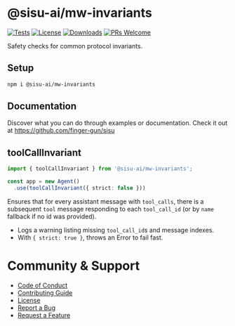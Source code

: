 # @sisu-ai/mw-invariants
[![Tests](https://github.com/finger-gun/sisu/actions/workflows/tests.yml/badge.svg?branch=main)](https://github.com/finger-gun/sisu/actions/workflows/tests.yml)
[![License](https://img.shields.io/badge/license-Apache--2.0-blue)](https://github.com/finger-gun/sisu/blob/main/LICENSE)
[![Downloads](https://img.shields.io/npm/dm/%40sisu-ai%2Fmw-invariants)](https://www.npmjs.com/package/@sisu-ai/mw-invariants)
[![PRs Welcome](https://img.shields.io/badge/PRs-welcome-brightgreen.svg)](https://github.com/finger-gun/sisu/blob/main/CONTRIBUTING.md)

Safety checks for common protocol invariants.

## Setup
```bash
npm i @sisu-ai/mw-invariants
```

## Documentation
Discover what you can do through examples or documentation. Check it out at https://github.com/finger-gun/sisu

## toolCallInvariant
```ts
import { toolCallInvariant } from '@sisu-ai/mw-invariants';

const app = new Agent()
  .use(toolCallInvariant({ strict: false }))
```

Ensures that for every assistant message with `tool_calls`, there is a subsequent `tool` message responding to each `tool_call_id` (or by `name` fallback if no id was provided).

- Logs a warning listing missing `tool_call_id`s and message indexes.
- With `{ strict: true }`, throws an Error to fail fast.

# Community & Support
- [Code of Conduct](https://github.com/finger-gun/sisu/blob/main/CODE_OF_CONDUCT.md)
- [Contributing Guide](https://github.com/finger-gun/sisu/blob/main/CONTRIBUTING.md)
- [License](https://github.com/finger-gun/sisu/blob/main/LICENSE)
- [Report a Bug](https://github.com/finger-gun/sisu/issues/new?template=bug_report.md)
- [Request a Feature](https://github.com/finger-gun/sisu/issues/new?template=feature_request.md)
